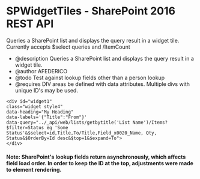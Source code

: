 # SPWidgetTiles - SharePoint 2016 REST API
Queries a SharePoint list and displays the query result in a widget tile.
Currently accepts $select queries and /ItemCount

* @description Queries a SharePoint list and displays the query result in a widget tile.
* @author AFEDERICO
* @todo Test against lookup fields other than a person lookup
* @requires DIV areas be defined with data attributes. Multiple divs with unique ID's may be used.
````
<div id="widget1" 
class="widget style4" 
data-heading="My Heading" 
data-labels='{"Title":"From"}' 
data-query="../_api/web/lists/getbytitle('List Name')/Items?$filter=Status eq 'Some Status'&$select=id,Title,To/Title,Field_x0020_Name, Qty, Status&$OrderBy=Id desc&$top=1&$expand=To">
</div>
````
 #### Note: SharePoint's lookup fields return asynchronously, which affects field load order. In order to keep the ID at the top, adjustments were made to element rendering.
